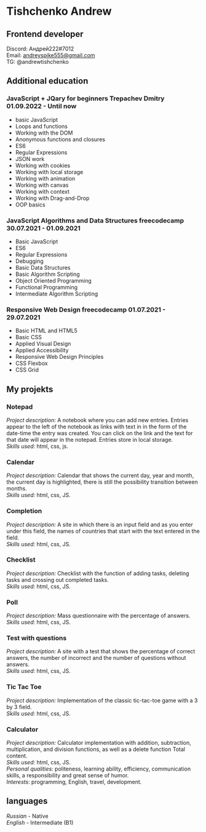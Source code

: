 # Tishchenko Andrew #
## Frontend developer ##
Discord: Андрей222#7012<br>
Email: andreyspike555@gmail.com<br>
TG: @andrewtishchenko
## Additional education ##
### JavaScript + JQary for beginners Trepachev Dmitry 01.09.2022 - Until now

* basic JavaScript
* Loops and functions
* Working with the DOM
* Anonymous functions and closures
* ES6
* Regular Expressions
* JSON work
* Working with cookies
* Working with local storage
* Working with animation
* Working with canvas
* Working with context
* Working with Drag-and-Drop
* OOP basics
### JavaScript Algorithms and Data Structures freecodecamp 30.07.2021 - 01.09.2021


* Basic JavaScript
* ES6
* Regular Expressions
* Debugging
* Basic Data Structures
* Basic Algorithm Scripting
* Object Oriented Programming
* Functional Programming
* Intermediate Algorithm Scripting
### Responsive Web Design freecodecamp 01.07.2021 - 29.07.2021

* Basic HTML and HTML5
* Basic CSS
* Applied Visual Design
* Applied Accessibility
* Responsive Web Design Principles
* CSS Flexbox
* CSS Grid
## My projekts ##
### Notepad
*Project description:*
A notebook where you can add new entries. Entries appear to the left of the notebook as links with
text
in
in the form of the date-time the entry was created. You can click on the link and the text for that date will
appear in the notepad.
Entries
store in local storage.<br>
*Skills used:*
html,
css,
js.
### Calendar
*Project description:*
Calendar that shows the current day, year and month, the current day is highlighted, there is still the
possibility
transition
between months.<br>
*Skills used:*
html,
css,
JS.<br>
###  Completion
*Project description:*
A site in which there is an input field and as you enter under this field, the names of countries that
start with
the text entered in the field.<br>
*Skills used:*
html,
css,
JS.<br>
###  Checklist
*Project description:*
Checklist with the function of adding tasks, deleting tasks and crossing out completed tasks.<br>
*Skills used:*
html,
css,
JS.<br>
###  Poll 
*Project description:*
Mass questionnaire with the percentage of answers.<br>
*Skills used:*
html,
css,
JS.<br>
###  Test with questions 
*Project description:*
A site with a test that shows the percentage of correct answers, the number of incorrect and the number of
questions
without
answers.<br>
*Skills used:*
html,
css,
JS.<br>
### Tic Tac Toe
*Project description:*
Implementation of the classic tic-tac-toe game with a 3 by 3 field.<br>
*Skills used:*
html,
css,
JS.<br>
### Calculator
*Project description:*
Calculator implementation with addition, subtraction, multiplication, and division functions, as well as a
delete function
Total
content.<br>
*Skills used:*
html,
css,
JS.<br>
*Personal qualities*: politeness, learning ability, efficiency, communication skills,
a responsibility
and
great sense of humor. <br>
*Interests*: programming, English, travel, development.
## languages ##
*Russian* - Native<br>
*English* - Intermediate (B1)